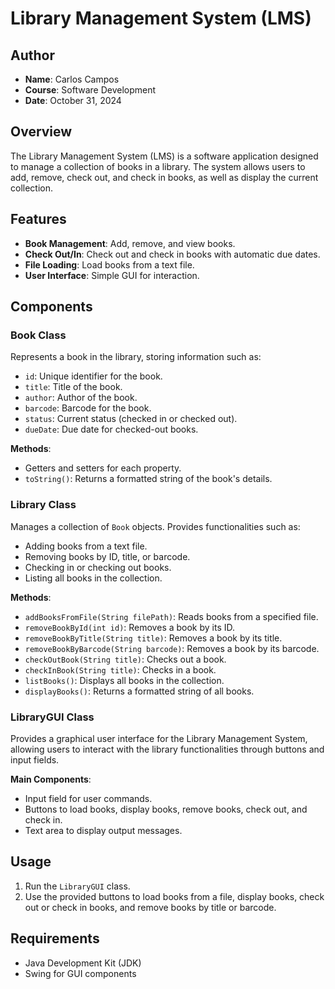 
# Library Management System (LMS)

## Author
- **Name**: Carlos Campos
- **Course**: Software Development
- **Date**: October 31, 2024

## Overview
The Library Management System (LMS) is a software application designed to manage a collection of books in a library. The system allows users to add, remove, check out, and check in books, as well as display the current collection.

## Features
- **Book Management**: Add, remove, and view books.
- **Check Out/In**: Check out and check in books with automatic due dates.
- **File Loading**: Load books from a text file.
- **User Interface**: Simple GUI for interaction.

## Components
### Book Class
Represents a book in the library, storing information such as:
- `id`: Unique identifier for the book.
- `title`: Title of the book.
- `author`: Author of the book.
- `barcode`: Barcode for the book.
- `status`: Current status (checked in or checked out).
- `dueDate`: Due date for checked-out books.

**Methods**:
- Getters and setters for each property.
- `toString()`: Returns a formatted string of the book's details.

### Library Class
Manages a collection of `Book` objects. Provides functionalities such as:
- Adding books from a text file.
- Removing books by ID, title, or barcode.
- Checking in or checking out books.
- Listing all books in the collection.

**Methods**:
- `addBooksFromFile(String filePath)`: Reads books from a specified file.
- `removeBookById(int id)`: Removes a book by its ID.
- `removeBookByTitle(String title)`: Removes a book by its title.
- `removeBookByBarcode(String barcode)`: Removes a book by its barcode.
- `checkOutBook(String title)`: Checks out a book.
- `checkInBook(String title)`: Checks in a book.
- `listBooks()`: Displays all books in the collection.
- `displayBooks()`: Returns a formatted string of all books.

### LibraryGUI Class
Provides a graphical user interface for the Library Management System, allowing users to interact with the library functionalities through buttons and input fields.

**Main Components**:
- Input field for user commands.
- Buttons to load books, display books, remove books, check out, and check in.
- Text area to display output messages.

## Usage
1. Run the `LibraryGUI` class.
2. Use the provided buttons to load books from a file, display books, check out or check in books, and remove books by title or barcode.

## Requirements
- Java Development Kit (JDK)
- Swing for GUI components
